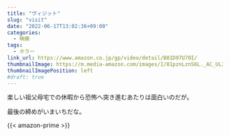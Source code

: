 ```yaml
---
title: "ヴィジット"
slug: "visit"
date: "2022-06-17T13:02:36+09:00"
categories:
  - 映画
tags:
  - ホラー
link_url: https://www.amazon.co.jp/gp/video/detail/B01D97U70I/
thumbnailImage: https://m.media-amazon.com/images/I/81pznLznS6L._AC_UL320_.jpg
thumbnailImagePosition: left
#draft: true
---
```

楽しい祖父母宅での休暇から恐怖へ突き進むあたりは面白いのだが。
<!--more-->
最後の締めがいまいちだな。

{{< amazon-prime >}}
